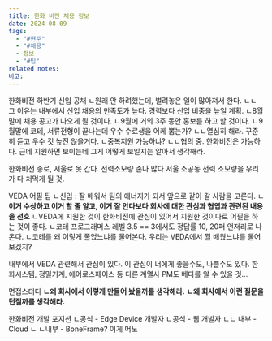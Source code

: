 ```yaml
---
title: 한화 비전 채용 정보
date: 2024-08-09
tags:
  - "#현준"
  - "#채용"
  - 정보
  - "#팁"
related notes: 
비고:
---
```



한화비전 하반기 신입 공채
ㄴ원래 안 하려했는데, 벌려놓은 일이 많아져서 한다.
ㄴㄴ 그 이유는 내부에서 신입 채용의 만족도가 높다. 경력보다 신입 비중을 높일 계획.
ㄴ8월말에 채용 공고가 나오게 될 것이다.
ㄴ9월에 거의 3주 동안 홍보를 하고 할 것이다.
ㄴ9월말에 코테, 서류전형이 끝나는데 우수 수료생을 어케 뽑는가?
ㄴㄴ열심히 해라. 꾸준히 듣고 우수 컷 높진 않을거다.
ㄴ중복지원 가능하냐?
ㄴㄴ협의 중. 한화비전은 가능하다. 근데 지원하면 보이는데 그게 어떻게 보일지는 알아서 생각해라.

한화비전 종로, 서울로 못 간다.
전력소모량 존나 많다
서울 소공동 전력 소모량을 우리가 다 처먹게 될 것.

VEDA 어필 팁
ㄴ신입 : 잘 배워서 팀의 에너지가 되서 앞으로 같이 갈 사람을 고른다.
ㄴ**이거 수상하고 이거 할 줄 알고, 이거 잘 안다보다 회사에 대한 관심과 협엽과 관련된 내용을 선호**
ㄴVEDA에 지원한 것이 한화비전에 관심이 있어서 지원한 것이다로 어필을 하는 것이 좋다.
ㄴ코테 프로그래머스 레벨 3.5 ==  3에서도 정답률 10, 20퍼 언저리로 나온다.
ㄴ코테를 왜 이렇게 풀었느냐를 물어본다. 우리는 VEDA에서 뭘 배웠느냐를 물어보겠지?

내부에서 VEDA 관련해서 관심이 있다.
이 관심이 너에게 좋을수도, 나쁠수도 있다.
한화시스템, 정밀기계, 에어로스페이스 등 다른 계열사 PM도
베다를 알 수 있을 것...

면접스터디
**ㄴ왜 회사에서 이렇게 만들어 놨을까를 생각해라.**
**ㄴ왜 회사에서 이런 질문을 던질까를 생각해라.**
 
한화비전 개발 포지션
ㄴ공식 - Edge Device 개발자
ㄴ공식 - 웹 개발자
ㄴㄴ 내부 - Cloud
ㄴ ㄴ내부 - BoneFrame? 이게 머노